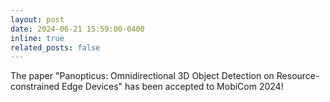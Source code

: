 ```yaml
---
layout: post
date: 2024-06-21 15:59:00-0400
inline: true
related_posts: false
---
```


The paper "Panopticus: Omnidirectional 3D Object Detection on Resource-constrained Edge Devices" has been accepted to MobiCom 2024!